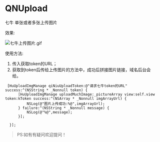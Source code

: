 # QNUpload
七牛 单张或者多张上传图片


效果:

![七牛上传图片.gif](https://upload-images.jianshu.io/upload_images/1483397-dcc4ffe76677f56c.gif?imageMogr2/auto-orient/strip)

使用方法:
1. 传入获取token的URL；
2. 获取到token后传给上传图片的方法中，成功后拼接图片链接，域名后台会给。

```
 [HuUploadImgManage qiNiuUploadToken:@"请求七牛token的URL" success:^(NSString * _Nonnull token) {
      [HuUploadImgManage uploadMuchImage:_pictureArray view:self.view token:kToken success:^(NSArray * _Nonnull imgArrayUrl) {
          NSLog(@"图片上传成功:%@",imgArrayUrl);
      } failure:^(NSString * _Nonnull message) {
          NSLog(@"%@",message);
      }];

  }];
```
>PS:如有有疑问欢迎提问！
